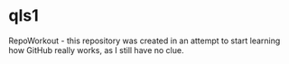 qls1
====

RepoWorkout - this repository was created in an attempt to start learning how GitHub really works, as I still have no clue.
